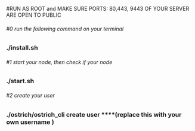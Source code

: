 #RUN AS ROOT and MAKE SURE PORTS: 80,443, 9443 OF YOUR SERVER ARE OPEN TO PUBLIC
###### #0 run the following command on your terminal
### ./install.sh

###### #1 start your node, then check if your node

### ./start.sh

###### #2 create your user
### ./ostrich/ostrich_cli  create  user  ****(replace this with your own username )

